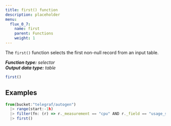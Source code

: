 ```yaml
---
title: first() function
description: placeholder
menu:
  flux_0_7:
    name: first
    parent: Functions
    weight: 1
---
```


The `first()` function selects the first non-null record from an input table.

_**Function type:** selector_  
_**Output data type:** table_

```js
first()
```

## Examples
```js
from(bucket:"telegraf/autogen")
  |> range(start:-1h)
  |> filter(fn: (r) => r._measurement == "cpu" AND r._field == "usage_system")
  |> first()
```
